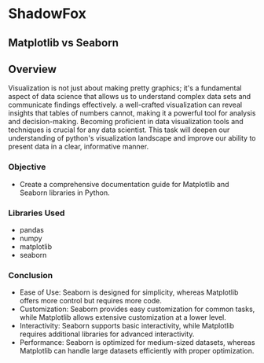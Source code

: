 # ShadowFox
## Matplotlib vs Seaborn
## Overview
Visualization is not just about making pretty graphics; it's a fundamental aspect of data science that allows us to understand complex data sets and communicate findings effectively. a well-crafted visualization can reveal insights that tables of numbers cannot, making it a powerful tool for analysis and decision-making.
Becoming proficient in data visualization tools and techniques is crucial for any data scientist. This task will deepen our understanding of python's visualization landscape and improve our ability to present data in a clear, informative manner.
### Objective
- Create a comprehensive documentation guide for Matplotlib and Seaborn libraries in Python.
### Libraries Used
- pandas
- numpy
- matplotlib
- seaborn
### Conclusion
- Ease of Use: Seaborn is designed for simplicity, whereas Matplotlib offers more control but requires more code.
- Customization: Seaborn provides easy customization for common tasks, while Matplotlib allows extensive customization at a lower level.
- Interactivity: Seaborn supports basic interactivity, while Matplotlib requires additional libraries for advanced interactivity.
- Performance: Seaborn is optimized for medium-sized datasets, whereas Matplotlib can handle large datasets efficiently with proper optimization.


